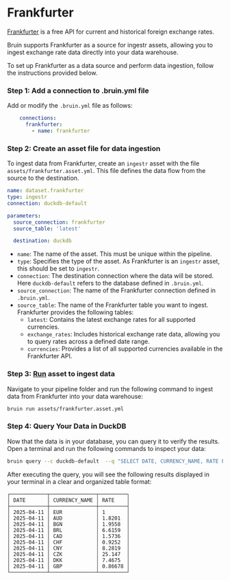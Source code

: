 # Frankfurter
[Frankfurter](https://www.frankfurter.app/) is a free API for current and historical foreign exchange rates.

Bruin supports Frankfurter as a source for ingestr assets, allowing you to ingest exchange rate data directly into your data warehouse.

To set up Frankfurter as a data source and perform data ingestion, follow the instructions provided below. 

### Step 1: Add a connection to .bruin.yml file

Add or modify the `.bruin.yml` file as follows:

```yaml
    connections:
      frankfurter:
        - name: frankfurter
```

### Step 2: Create an asset file for data ingestion

To ingest data from Frankfurter, create an `ingestr` asset with the file `assets/frankfurter.asset.yml`. This file defines the data flow from the source to the destination.

```yaml
name: dataset.frankfurter
type: ingestr
connection: duckdb-default

parameters:
  source_connection: frankfurter
  source_table: 'latest'

  destination: duckdb

```

- `name`: The name of the asset. This must be unique within the pipeline. 
- `type`: Specifies the type of the asset. As Frankfurter is an `ingestr` asset, this should be set to `ingestr`. 
- `connection`: The destination connection where the data will be stored. Here `duckdb-default` refers to the database defined in `.bruin.yml`.
- `source_connection`: The name of the Frankfurter connection defined in `.bruin.yml`.
- `source_table`: The name of the Frankfurter table you want to ingest. Frankfurter provides the following tables:
    - `latest`: Contains the latest exchange rates for all supported currencies.
    - `exchange_rates`: Includes historical exchange rate data, allowing you to query rates across a defined date range.
    - `currencies`: Provides a list of all supported currencies available in the Frankfurter API.

### Step 3: [Run](/commands/run) asset to ingest data

Navigate to your pipeline folder and run the following command to ingest data from Frankfurter into your data warehouse:

```bash
bruin run assets/frankfurter.asset.yml
```

### Step 4: Query Your Data in DuckDB
Now that the data is in your database, you can query it to verify the results. Open a terminal and run the following commands to inspect your data:

```bash
bruin query --c duckdb-default  --q "SELECT DATE, CURRENCY_NAME, RATE FROM dataset.frankfurter LIMIT 10;" 
```
After executing the query, you will see the following results displayed in your terminal in a clear and organized table format:
```plaintext
┌────────────┬───────────────┬─────────┐
│ DATE       │ CURRENCY_NAME │ RATE    │
├────────────┼───────────────┼─────────┤
│ 2025-04-11 │ EUR           │ 1       │
│ 2025-04-11 │ AUD           │ 1.8201  │
│ 2025-04-11 │ BGN           │ 1.9558  │
│ 2025-04-11 │ BRL           │ 6.6159  │
│ 2025-04-11 │ CAD           │ 1.5736  │
│ 2025-04-11 │ CHF           │ 0.9252  │
│ 2025-04-11 │ CNY           │ 8.2819  │
│ 2025-04-11 │ CZK           │ 25.147  │
│ 2025-04-11 │ DKK           │ 7.4675  │
│ 2025-04-11 │ GBP           │ 0.86678 │
└────────────┴───────────────┴─────────┘
```